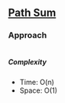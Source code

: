 ## [Path Sum](https://leetcode.com/problems/path-sum/)

### Approach

```js


```

##### Complexity

- Time: O(n)
- Space: O(1)
